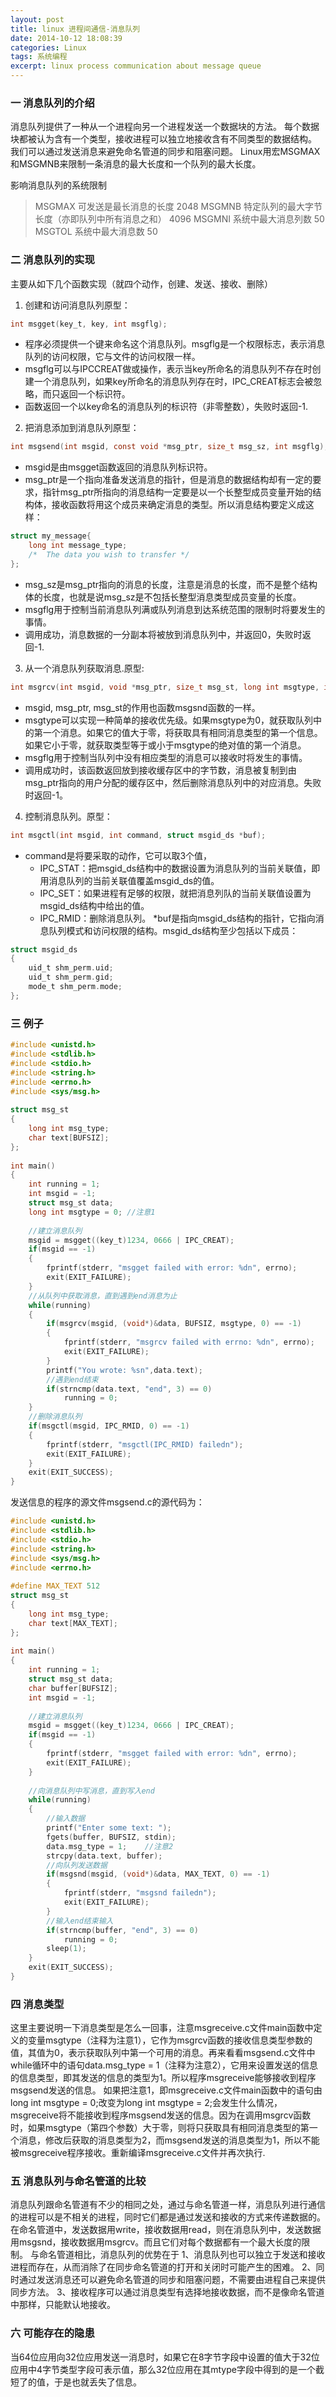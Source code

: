 ```yaml
---
layout: post
title: linux 进程间通信-消息队列
date: 2014-10-12 18:08:39
categories: Linux
tags: 系统编程
excerpt: linux process communication about message queue
---
```


### 一 消息队列的介绍

消息队列提供了一种从一个进程向另一个进程发送一个数据块的方法。
每个数据块都被认为含有一个类型，接收进程可以独立地接收含有不同类型的数据结构。
我们可以通过发送消息来避免命名管道的同步和阻塞问题。
Linux用宏MSGMAX和MSGMNB来限制一条消息的最大长度和一个队列的最大长度。

影响消息队列的系统限制
>MSGMAX   可发送是最长消息的长度                             2048
>MSGMNB   特定队列的最大字节长度（亦即队列中所有消息之和）   4096
>MSGMNI   系统中最大消息列数                                 50
>MSGTOL   系统中最大消息数                                   50

### 二 消息队列的实现

主要从如下几个函数实现（就四个动作，创建、发送、接收、删除）

1. 创建和访问消息队列原型：

```c
int msgget(key_t, key, int msgflg);
```

* 程序必须提供一个键来命名这个消息队列。msgflg是一个权限标志，表示消息队列的访问权限，它与文件的访问权限一样。
* msgflg可以与IPCCREAT做或操作，表示当key所命名的消息队列不存在时创建一个消息队列，如果key所命名的消息队列存在时，IPC_CREAT标志会被忽略，而只返回一个标识符。
* 函数返回一个以key命名的消息队列的标识符（非零整数），失败时返回-1.
 
2. 把消息添加到消息队列原型：

```c
int msgsend(int msgid, const void *msg_ptr, size_t msg_sz, int msgflg);
```

* msgid是由msgget函数返回的消息队列标识符。
* msg_ptr是一个指向准备发送消息的指针，但是消息的数据结构却有一定的要求，指针msg_ptr所指向的消息结构一定要是以一个长整型成员变量开始的结构体，接收函数将用这个成员来确定消息的类型。所以消息结构要定义成这样：

```c
struct my_message{
    long int message_type;
    /*  The data you wish to transfer */
};
```
* msg_sz是msg_ptr指向的消息的长度，注意是消息的长度，而不是整个结构体的长度，也就是说msg_sz是不包括长整型消息类型成员变量的长度。
* msgflg用于控制当前消息队列满或队列消息到达系统范围的限制时将要发生的事情。
* 调用成功，消息数据的一分副本将被放到消息队列中，并返回0，失败时返回-1.

3. 从一个消息队列获取消息.原型:

```c
int msgrcv(int msgid, void *msg_ptr, size_t msg_st, long int msgtype, int msgflg);
```
* msgid, msg_ptr, msg_st的作用也函数msgsnd函数的一样。
* msgtype可以实现一种简单的接收优先级。如果msgtype为0，就获取队列中的第一个消息。如果它的值大于零，将获取具有相同消息类型的第一个信息。如果它小于零，就获取类型等于或小于msgtype的绝对值的第一个消息。
* msgflg用于控制当队列中没有相应类型的消息可以接收时将发生的事情。
* 调用成功时，该函数返回放到接收缓存区中的字节数，消息被复制到由msg_ptr指向的用户分配的缓存区中，然后删除消息队列中的对应消息。失败时返回-1。

4. 控制消息队列。原型：

```c
int msgctl(int msgid, int command, struct msgid_ds *buf);
```
* command是将要采取的动作，它可以取3个值，
  * IPC_STAT：把msgid_ds结构中的数据设置为消息队列的当前关联值，即用消息队列的当前关联值覆盖msgid_ds的值。
  * IPC_SET：如果进程有足够的权限，就把消息列队的当前关联值设置为msgid_ds结构中给出的值。
  * IPC_RMID：删除消息队列。
*buf是指向msgid_ds结构的指针，它指向消息队列模式和访问权限的结构。msgid_ds结构至少包括以下成员：

```c
struct msgid_ds
{
    uid_t shm_perm.uid;
    uid_t shm_perm.gid;
    mode_t shm_perm.mode;
};
```

### 三 例子

```c
#include <unistd.h>  
#include <stdlib.h>  
#include <stdio.h>  
#include <string.h>  
#include <errno.h>  
#include <sys/msg.h>  
      
struct msg_st  
{  
    long int msg_type;  
    char text[BUFSIZ];  
};  
      
int main()  
{  
    int running = 1;  
    int msgid = -1;  
    struct msg_st data;  
    long int msgtype = 0; //注意1  
      
    //建立消息队列  
    msgid = msgget((key_t)1234, 0666 | IPC_CREAT);  
    if(msgid == -1)  
    {  
        fprintf(stderr, "msgget failed with error: %dn", errno);  
        exit(EXIT_FAILURE);  
    }  
    //从队列中获取消息，直到遇到end消息为止  
    while(running)  
    {  
        if(msgrcv(msgid, (void*)&data, BUFSIZ, msgtype, 0) == -1)  
        {  
            fprintf(stderr, "msgrcv failed with errno: %dn", errno);  
            exit(EXIT_FAILURE);  
        }  
        printf("You wrote: %sn",data.text);  
        //遇到end结束  
        if(strncmp(data.text, "end", 3) == 0)  
            running = 0;  
    }  
    //删除消息队列  
    if(msgctl(msgid, IPC_RMID, 0) == -1)  
    {  
        fprintf(stderr, "msgctl(IPC_RMID) failedn");  
        exit(EXIT_FAILURE);  
    }  
    exit(EXIT_SUCCESS);  
}
```

发送信息的程序的源文件msgsend.c的源代码为：

```c
#include <unistd.h>  
#include <stdlib.h>  
#include <stdio.h>  
#include <string.h>  
#include <sys/msg.h>  
#include <errno.h>  
      
#define MAX_TEXT 512  
struct msg_st  
{  
    long int msg_type;  
    char text[MAX_TEXT];  
};  
      
int main()  
{  
    int running = 1;  
    struct msg_st data;  
    char buffer[BUFSIZ];  
    int msgid = -1;  
      
    //建立消息队列  
    msgid = msgget((key_t)1234, 0666 | IPC_CREAT);  
    if(msgid == -1)  
    {  
        fprintf(stderr, "msgget failed with error: %dn", errno);  
        exit(EXIT_FAILURE);  
    }  
      
    //向消息队列中写消息，直到写入end  
    while(running)  
    {  
        //输入数据  
        printf("Enter some text: ");  
        fgets(buffer, BUFSIZ, stdin);  
        data.msg_type = 1;    //注意2  
        strcpy(data.text, buffer);  
        //向队列发送数据  
        if(msgsnd(msgid, (void*)&data, MAX_TEXT, 0) == -1)  
        {  
            fprintf(stderr, "msgsnd failedn");  
            exit(EXIT_FAILURE);  
        }  
        //输入end结束输入  
        if(strncmp(buffer, "end", 3) == 0)  
            running = 0;  
        sleep(1);  
    }  
    exit(EXIT_SUCCESS);  
}

```

### 四 消息类型

这里主要说明一下消息类型是怎么一回事，注意msgreceive.c文件main函数中定义的变量msgtype（注释为注意1），它作为msgrcv函数的接收信息类型参数的值，其值为0，表示获取队列中第一个可用的消息。再来看看msgsend.c文件中while循环中的语句data.msg_type = 1（注释为注意2），它用来设置发送的信息的信息类型，即其发送的信息的类型为1。所以程序msgreceive能够接收到程序msgsend发送的信息。
如果把注意1，即msgreceive.c文件main函数中的语句由long int msgtype = 0;改变为long int msgtype = 2;会发生什么情况，msgreceive将不能接收到程序msgsend发送的信息。因为在调用msgrcv函数时，如果msgtype（第四个参数）大于零，则将只获取具有相同消息类型的第一个消息，修改后获取的消息类型为2，而msgsend发送的消息类型为1，所以不能被msgreceive程序接收。重新编译msgreceive.c文件并再次执行.

### 五 消息队列与命名管道的比较

消息队列跟命名管道有不少的相同之处，通过与命名管道一样，消息队列进行通信的进程可以是不相关的进程，同时它们都是通过发送和接收的方式来传递数据的。在命名管道中，发送数据用write，接收数据用read，则在消息队列中，发送数据用msgsnd，接收数据用msgrcv。而且它们对每个数据都有一个最大长度的限制。
 与命名管道相比，消息队列的优势在于
1、消息队列也可以独立于发送和接收进程而存在，从而消除了在同步命名管道的打开和关闭时可能产生的困难。
2、同时通过发送消息还可以避免命名管道的同步和阻塞问题，不需要由进程自己来提供同步方法。
3、接收程序可以通过消息类型有选择地接收数据，而不是像命名管道中那样，只能默认地接收。

### 六 可能存在的隐患
当64位应用向32位应用发送一消息时，如果它在8字节字段中设置的值大于32位应用中4字节类型字段可表示值，那么32位应用在其mtype字段中得到的是一个截短了的值，于是也就丢失了信息。    











